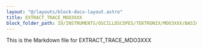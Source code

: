 ```yaml
---
layout: "@/layouts/block-docs-layout.astro"
title: EXTRACT_TRACE_MDO3XXX
block_folder_path: IO/INSTRUMENTS/OSCILLOSCOPES/TEKTRONIX/MDO3XXX/BASIC/EXTRACT_TRACE_MDO3XXX
---
```


This is the Markdown file for EXTRACT_TRACE_MDO3XXX

